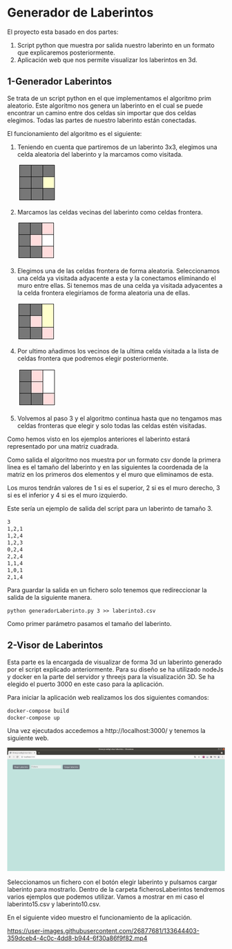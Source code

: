 # Generador de Laberintos
El proyecto esta basado en dos partes:
1. Script python que muestra por salida nuestro laberinto en un formato que explicaremos posteriormente.
2. Aplicación web que nos permite visualizar los laberintos en 3d. 

## 1-Generador Laberintos
Se trata de un script python en el que implementamos el algoritmo prim aleatorio. Este algoritmo nos genera 
un laberinto en el cual se puede encontrar un camino entre dos celdas sin importar que dos 
celdas elegimos. Todas las partes de nuestro laberinto están conectadas.

El funcionamiento del algoritmo es el siguiente:

1. Teniendo en cuenta que partiremos de un laberinto 3x3, elegimos una celda aleatoria del laberinto y la marcamos como visitada.

    ![](imagenes/2.png)

2. Marcamos las celdas vecinas del laberinto como celdas frontera.

    ![](imagenes/3.png)

3. Elegimos una de las celdas frontera de forma aleatoria. Seleccionamos una celda ya visitada adyacente a esta y la conectamos
eliminando el muro entre ellas. Si tenemos mas de una celda ya visitada adyacentes a la celda frontera elegiríamos de
forma aleatoria una de ellas.

    ![](imagenes/5.png)

4. Por ultimo añadimos los vecinos de la ultima celda visitada a la lista de celdas frontera que podremos elegir posteriormente.

    ![](imagenes/6.png)

5. Volvemos al paso 3 y el algoritmo continua hasta que no tengamos mas celdas fronteras que elegir y solo todas las celdas estén visitadas.

Como hemos visto en los ejemplos anteriores el laberinto estará representado por una matriz cuadrada.

Como salida el  algoritmo nos muestra por un formato csv donde la primera linea es el tamaño del laberinto y en las siguientes la coordenada de la matriz en los primeros dos elementos y el muro que eliminamos de esta. 

Los muros tendrán valores de 1 si es el superior, 2 si es el muro derecho, 3 si es el inferior y 4 si es el muro izquierdo. 

Este sería un ejemplo de salida del script para un laberinto de tamaño 3.

~~~
3
1,2,1
1,2,4
1,2,3
0,2,4
2,2,4
1,1,4
1,0,1
2,1,4
~~~

Para guardar la salida en un fichero solo tenemos que redireccionar la salida de la siguiente manera.

~~~
python generadorLaberinto.py 3 >> laberinto3.csv
~~~

Como primer parámetro pasamos el tamaño del laberinto.

## 2-Visor de Laberintos

Esta parte es la encargada de visualizar de forma 3d un laberinto generado por el script explicado anteriormente. Para su diseño se ha utilizado nodeJs y docker en la parte del servidor y threejs para la visualización 3D. Se ha elegido el puerto 3000 en este caso para la aplicación. 

Para iniciar la aplicación web realizamos los dos siguientes comandos:
~~~
docker-compose build
docker-compose up
~~~
Una vez ejecutados accedemos a http://localhost:3000/ y tenemos la siguiente web. 

![](imagenes/web.png)

Seleccionamos un fichero con el botón elegir laberinto y pulsamos cargar laberinto para mostrarlo. Dentro de la carpeta ficherosLaberintos tendremos varios ejemplos que podemos utilizar. Vamos a mostrar en mi caso el laberinto15.csv y laberinto10.csv.

En el siguiente video muestro el funcionamiento de la aplicación.

https://user-images.githubusercontent.com/26877681/133644403-359dceb4-4c0c-4dd8-b944-6f30a86f9f82.mp4







